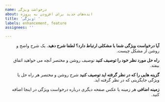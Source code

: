 ```yaml
---
name: درخواشت ویژگی
about: ایده‌های جدید برای افزودن به پروژه
title: 'ویژگی: '
labels: enhancement, feature
assignees: ''

---
```


<div dir="rtl">


**آیا درخواست ویژگی شما با مشکلی ارتباط دارد؟ لطفا شرح دهید.**
یک شرح واضح و روشن از مشکل چیست.

**راه حل مورد نظر خود را توصیف کنید**
توصیف روشن و مختصر آنچه می خواهید اتفاق بیفتد.

**گزینه هایی را که در نظر گرفته اید توصیف کنید**
شرح روشن و مختصر هر راه حل یا ویژگی جایگزینی که در نظر گرفته اید.

**زمینه اضافی**
هر زمینه یا عکس صفحه دیگری درباره درخواست ویژگی در اینجا اضافه کنید.
